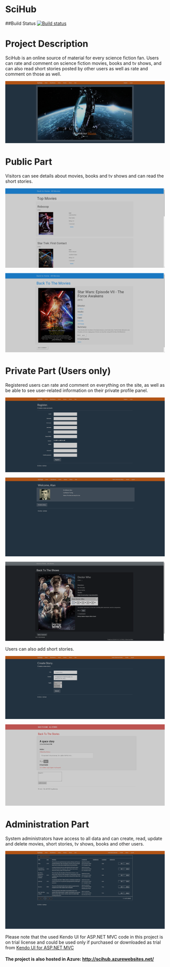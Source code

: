 # SciHub

##Build Status
[![Build status](https://ci.appveyor.com/api/projects/status/vx0lf1r8bnyrq9rx?svg=true)](https://ci.appveyor.com/project/Vyara/scihub)

# Project Description

SciHub is an online source of material for every science fiction fan. Users can rate and comment on science fiction movies, books and tv shows, and can also read short stories posted by other users as well as rate and 
comment on those as well.

![home page](images/main.png)

# Public Part

Visitors can see details about movies, books and tv shows and can read the short stories.

![movie details](images/movies-all.png)

![movie details](images/movie-details.png)

# Private Part (Users only)

Registered users can rate and comment on everything on the site, as well as be able to see user-related information on their private profile panel. 

![register](images/register.png)

![user profile](images/profile.png)

![tv show rating](images/tv-show-rating.png)

Users can also add short stories.

![story creation](images/create-a-story.png)

![created story](images/created-story.png)

# Administration Part

System administrators have access to all data and can create, read, update and delete movies, short stories, tv shows, books and other users.

![admin table](images/admin-table.png)


Please note that the used Kendo UI for ASP.NET MVC code in this project is on trial license and could be used only if purchased or downloaded as trial from [Kendo UI for ASP.NET MVC](http://www.telerik.com/kendo-ui)

#### The project is also hosted in Azure: http://scihub.azurewebsites.net/
